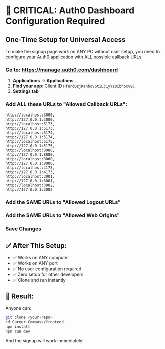 # 🚨 CRITICAL: Auth0 Dashboard Configuration Required

## One-Time Setup for Universal Access

To make the signup page work on ANY PC without user setup, you need to configure your Auth0 application with ALL possible callback URLs.

### Go to: https://manage.auth0.com/dashboard

1. **Applications** → **Applications**
2. **Find your app**: Client ID `HfWrcDzjKanhcV6tILc1yYz0ibhocv9C`
3. **Settings tab**

### Add ALL these URLs to "Allowed Callback URLs":
```
http://localhost:3000,
http://127.0.0.1:3000,
http://localhost:5173,
http://127.0.0.1:5173,
http://localhost:5174,
http://127.0.0.1:5174,
http://localhost:5175,
http://127.0.0.1:5175,
http://localhost:8080,
http://127.0.0.1:8080,
http://localhost:8000,
http://127.0.0.1:8000,
http://localhost:4173,
http://127.0.0.1:4173,
http://localhost:3001,
http://127.0.0.1:3001,
http://localhost:3002,
http://127.0.0.1:3002
```

### Add the SAME URLs to "Allowed Logout URLs"

### Add the SAME URLs to "Allowed Web Origins"

### Save Changes

## ✅ After This Setup:
- ✅ Works on ANY computer
- ✅ Works on ANY port
- ✅ No user configuration required
- ✅ Zero setup for other developers
- ✅ Clone and run instantly

## 🎯 Result:
Anyone can:
```bash
git clone <your-repo>
cd Career-Compass/frontend
npm install
npm run dev
```

And the signup will work immediately!
